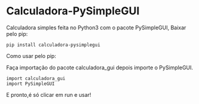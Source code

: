 # Calculadora-PySimpleGUI
Calculadora simples feita no Python3 com o pacote PySimpleGUI,
Baixar pelo pip:

    pip install calculadora-pysimplegui

Como usar pelo pip:

Faça importação do pacote calculadora_gui depois importe o PySimpleGUI.

    import calculadora_gui
    import PySimpleGUI

E pronto,é só clicar em run e usar!




